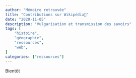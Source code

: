 ```yaml
---
author: "Mémoire retrouvée"
title: "Contributions sur Wikipédia🔗"
date: "2020-11-05"
description: "Vulgarisation et transmission des savoirs"
tags: [
    "histoire",
    "géographie",
    "ressources",
    "web",
]
categories: ["ressources"]
---
```


Bientôt
